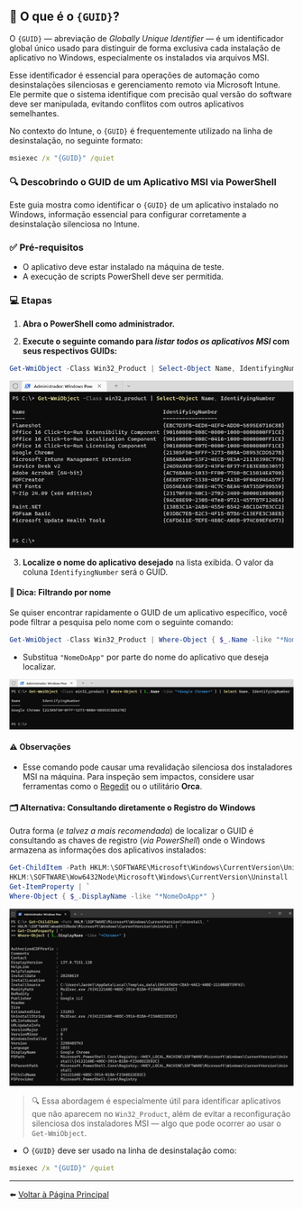 ## 🧭 O que é o `{GUID}`?

O `{GUID}` — abreviação de *Globally Unique Identifier* — é um identificador global único usado para distinguir de forma exclusiva cada instalação de aplicativo no Windows, especialmente os instalados via arquivos MSI.

Esse identificador é essencial para operações de automação como desinstalações silenciosas e gerenciamento remoto via Microsoft Intune. Ele permite que o sistema identifique com precisão qual versão do software deve ser manipulada, evitando conflitos com outros aplicativos semelhantes.

No contexto do Intune, o `{GUID}` é frequentemente utilizado na linha de desinstalação, no seguinte formato:

```cmd
msiexec /x "{GUID}" /quiet
```

### 🔍 Descobrindo o GUID de um Aplicativo MSI via PowerShell

Este guia mostra como identificar o `{GUID}` de um aplicativo instalado no Windows, informação essencial para configurar corretamente a desinstalação silenciosa no Intune.

### ✅ Pré-requisitos

- O aplicativo deve estar instalado na máquina de teste.
- A execução de scripts PowerShell deve ser permitida.

### 💻 Etapas

1. **Abra o PowerShell como administrador.**

2. **Execute o seguinte comando para *listar todos os aplicativos MSI* com seus respectivos GUIDs:**

```powershell
Get-WmiObject -Class Win32_Product | Select-Object Name, IdentifyingNumber
```

<p>
  <img src="imagens/GUID-01.png">
</p>

3. **Localize o nome do aplicativo desejado** na lista exibida. O valor da coluna `IdentifyingNumber` será o GUID.

#### 🎯 Dica: Filtrando por nome

Se quiser encontrar rapidamente o GUID de um aplicativo específico, você pode filtrar a pesquisa pelo nome com o seguinte comando:

```powershell
Get-WmiObject -Class Win32_Product | Where-Object { $_.Name -like "*NomeDoApp*" } | Select Name, IdentifyingNumber
```
- Substitua `"NomeDoApp"` por parte do nome do aplicativo que deseja localizar.

<p>
  <img src="imagens/GUID-02.png">
</p>

#### ⚠️ Observações

- Esse comando pode causar uma revalidação silenciosa dos instaladores MSI na máquina. Para inspeção sem impactos, considere usar ferramentas como o [Regedit](https://learn.microsoft.com/en-us/windows/win32/sbscs/registry-entries-for-installed-applications) ou o utilitário **Orca**.

#### 🗂️ Alternativa: Consultando diretamente o Registro do Windows

Outra forma (*e talvez a mais recomendada*) de localizar o GUID é consultando as chaves de registro (*via PowerShell*) onde o Windows armazena as informações dos aplicativos instalados:

```powershell
Get-ChildItem -Path HKLM:\SOFTWARE\Microsoft\Windows\CurrentVersion\Uninstall, `
HKLM:\SOFTWARE\Wow6432Node\Microsoft\Windows\CurrentVersion\Uninstall | `
Get-ItemProperty | `
Where-Object { $_.DisplayName -like "*NomeDoApp*" }
```
<p>
  <img src="imagens/GUID-03.png">
</p>

> 🔍 Essa abordagem é especialmente útil para identificar aplicativos que não aparecem no `Win32_Product`, além de evitar a reconfiguração silenciosa dos instaladores MSI — algo que pode ocorrer ao usar o `Get-WmiObject`.

- O `{GUID}` deve ser usado na linha de desinstalação como:

```cmd
msiexec /x "{GUID}" /quiet
```
---

⬅️ [Voltar à Página Principal](https://github.com/jardelsantos78/intune-deploy-apps/tree/main)
